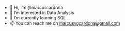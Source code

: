 - 👋 Hi, I’m @marcuscardona
- 👀 I’m interested in Data Analysis
- 🌱 I’m currently learning SQL
- 📫 You can reach me on marcusvgcardona@gmail.com
